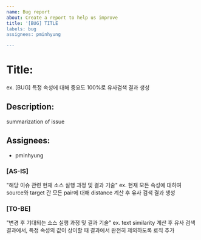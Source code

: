```yaml
---
name: Bug report
about: Create a report to help us improve
title: '[BUG] TITLE
labels: bug
assignees: pminhyung

---
```


# Title: 
  ex. [BUG] 특정 속성에 대해 중요도 100%로 유사검색 결과 생성
  
## Description: 
  summarization of issue
  
## Assignees:
  - pminhyung
  
### [AS-IS]
"해당 이슈 관련 현재 소스 실행 과정 및 결과 기술"
ex. 현재 모든 속성에 대하여 source와 target 간 모든 pair에 대해 distance 계산 후 유사 검색 결과 생성
  
### [TO-BE]
"변경 후 기대되는 소스 실행 과정 및 결과 기술"
ex. text similarity 계산 후 유사 검색 결과에서, 특정 속성의 값이 상이할 때 결과에서 완전히 제외하도록 로직 추가

